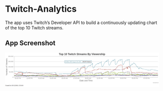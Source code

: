 # Twitch-Analytics
The app uses Twitch’s Developer API to build a continuously updating chart of the top 10 Twitch streams.

## App Screenshot
![Drag Racing](https://raw.githubusercontent.com/itsamishra/Network-Monitor/master/Twitch%20Graph%20Screenshot.png)
